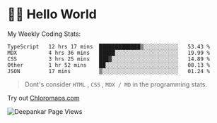 # 👋🏽 Hello World 

<!--![Deepankar's github stats](https://github-readme-stats.vercel.app/api?username=Deep-Codes&count_private=true&show_icons=true&theme=radical)-->
My Weekly Coding Stats:

<!--START_SECTION:waka-->
```text
TypeScript   12 hrs 17 mins  █████████████▒░░░░░░░░░░░   53.43 % 
MDX          4 hrs 36 mins   █████░░░░░░░░░░░░░░░░░░░░   19.99 % 
CSS          3 hrs 25 mins   ███▓░░░░░░░░░░░░░░░░░░░░░   14.89 % 
Other        1 hr 52 mins    ██░░░░░░░░░░░░░░░░░░░░░░░   08.13 % 
JSON         17 mins         ▒░░░░░░░░░░░░░░░░░░░░░░░░   01.24 % 
```
<!--END_SECTION:waka-->

> Dont's consider `HTML` , `CSS` , `MDX / MD` in the programming stats.

Try out [Chloromaps.com](https://www.chloromaps.com/)

<p align="left"> <img src="https://komarev.com/ghpvc/?username=Deep-Codes&label=Views&color=blue&style=plastic" alt="Deepankar Page Views" /> </p>
